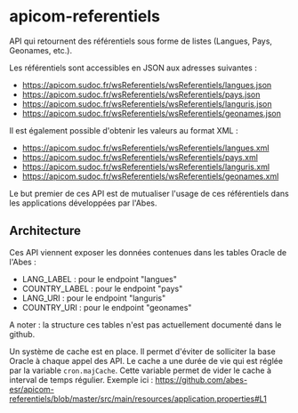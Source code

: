 # apicom-referentiels

API qui retournent des référentiels sous forme de listes (Langues, Pays, Geonames, etc.).

Les référentiels sont accessibles en JSON aux adresses suivantes : 
- https://apicom.sudoc.fr/wsReferentiels/wsReferentiels/langues.json
- https://apicom.sudoc.fr/wsReferentiels/wsReferentiels/pays.json
- https://apicom.sudoc.fr/wsReferentiels/wsReferentiels/languris.json
- https://apicom.sudoc.fr/wsReferentiels/wsReferentiels/geonames.json

Il est également possible d'obtenir les valeurs au format XML :
- https://apicom.sudoc.fr/wsReferentiels/wsReferentiels/langues.xml
- https://apicom.sudoc.fr/wsReferentiels/wsReferentiels/pays.xml
- https://apicom.sudoc.fr/wsReferentiels/wsReferentiels/languris.xml
- https://apicom.sudoc.fr/wsReferentiels/wsReferentiels/geonames.xml

Le but premier de ces API est de mutualiser l'usage de ces référentiels dans les applications développées par l'Abes.

## Architecture

Ces API viennent exposer les données contenues dans les tables Oracle de l'Abes :
- LANG_LABEL : pour le endpoint "langues"
- COUNTRY_LABEL : pour le endpoint "pays"
- LANG_URI : pour le endpoint "languris"
- COUNTRY_URI : pour le endpoint "geonames"

A noter : la structure ces tables n'est pas actuellement documenté dans le github.

Un système de cache est en place. Il permet d'éviter de solliciter la base Oracle à chaque appel des API. Le cache a une durée de vie qui est réglée par la variable `cron.majCache`. Cette variable permet de vider le cache à interval de temps régulier. Exemple ici :
https://github.com/abes-esr/apicom-referentiels/blob/master/src/main/resources/application.properties#L1
